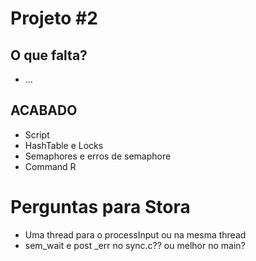 Projeto #2
=
## O que falta?
+ ...
## ACABADO
+ Script
+ HashTable e Locks
+ Semaphores e erros de semaphore
+ Command R

Perguntas para Stora
=
+ Uma thread para o processInput ou na mesma thread
+ sem_wait e post _err no sync.c?? ou melhor no main?
